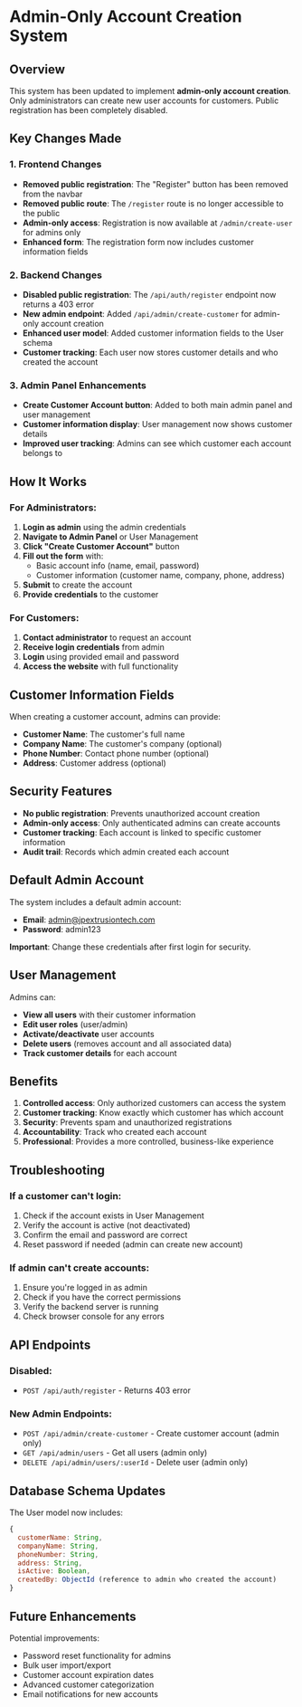 # Admin-Only Account Creation System

## Overview
This system has been updated to implement **admin-only account creation**. Only administrators can create new user accounts for customers. Public registration has been completely disabled.

## Key Changes Made

### 1. **Frontend Changes**
- **Removed public registration**: The "Register" button has been removed from the navbar
- **Removed public route**: The `/register` route is no longer accessible to the public
- **Admin-only access**: Registration is now available at `/admin/create-user` for admins only
- **Enhanced form**: The registration form now includes customer information fields

### 2. **Backend Changes**
- **Disabled public registration**: The `/api/auth/register` endpoint now returns a 403 error
- **New admin endpoint**: Added `/api/admin/create-customer` for admin-only account creation
- **Enhanced user model**: Added customer information fields to the User schema
- **Customer tracking**: Each user now stores customer details and who created the account

### 3. **Admin Panel Enhancements**
- **Create Customer Account button**: Added to both main admin panel and user management
- **Customer information display**: User management now shows customer details
- **Improved user tracking**: Admins can see which customer each account belongs to

## How It Works

### For Administrators:
1. **Login as admin** using the admin credentials
2. **Navigate to Admin Panel** or User Management
3. **Click "Create Customer Account"** button
4. **Fill out the form** with:
   - Basic account info (name, email, password)
   - Customer information (customer name, company, phone, address)
5. **Submit** to create the account
6. **Provide credentials** to the customer

### For Customers:
1. **Contact administrator** to request an account
2. **Receive login credentials** from admin
3. **Login** using provided email and password
4. **Access the website** with full functionality

## Customer Information Fields

When creating a customer account, admins can provide:

- **Customer Name**: The customer's full name
- **Company Name**: The customer's company (optional)
- **Phone Number**: Contact phone number (optional)
- **Address**: Customer address (optional)

## Security Features

- **No public registration**: Prevents unauthorized account creation
- **Admin-only access**: Only authenticated admins can create accounts
- **Customer tracking**: Each account is linked to specific customer information
- **Audit trail**: Records which admin created each account

## Default Admin Account

The system includes a default admin account:
- **Email**: admin@jpextrusiontech.com
- **Password**: admin123

**Important**: Change these credentials after first login for security.

## User Management

Admins can:
- **View all users** with their customer information
- **Edit user roles** (user/admin)
- **Activate/deactivate** user accounts
- **Delete users** (removes account and all associated data)
- **Track customer details** for each account

## Benefits

1. **Controlled access**: Only authorized customers can access the system
2. **Customer tracking**: Know exactly which customer has which account
3. **Security**: Prevents spam and unauthorized registrations
4. **Accountability**: Track who created each account
5. **Professional**: Provides a more controlled, business-like experience

## Troubleshooting

### If a customer can't login:
1. Check if the account exists in User Management
2. Verify the account is active (not deactivated)
3. Confirm the email and password are correct
4. Reset password if needed (admin can create new account)

### If admin can't create accounts:
1. Ensure you're logged in as admin
2. Check if you have the correct permissions
3. Verify the backend server is running
4. Check browser console for any errors

## API Endpoints

### Disabled:
- `POST /api/auth/register` - Returns 403 error

### New Admin Endpoints:
- `POST /api/admin/create-customer` - Create customer account (admin only)
- `GET /api/admin/users` - Get all users (admin only)
- `DELETE /api/admin/users/:userId` - Delete user (admin only)

## Database Schema Updates

The User model now includes:
```javascript
{
  customerName: String,
  companyName: String,
  phoneNumber: String,
  address: String,
  isActive: Boolean,
  createdBy: ObjectId (reference to admin who created the account)
}
```

## Future Enhancements

Potential improvements:
- Password reset functionality for admins
- Bulk user import/export
- Customer account expiration dates
- Advanced customer categorization
- Email notifications for new accounts 